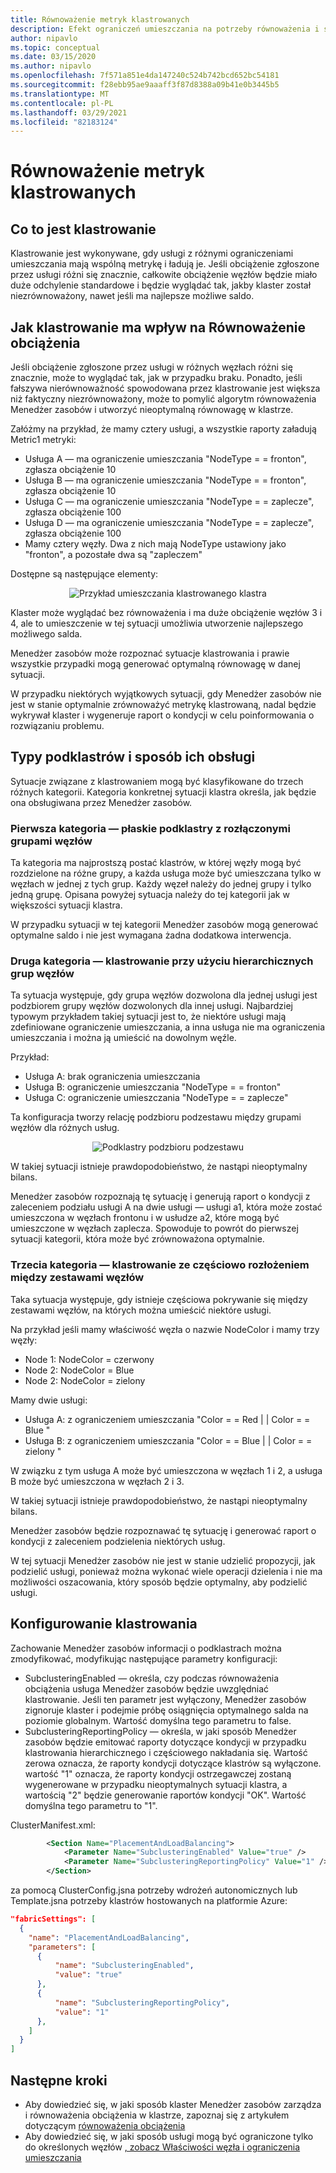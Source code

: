 ```yaml
---
title: Równoważenie metryk klastrowanych
description: Efekt ograniczeń umieszczania na potrzeby równoważenia i sposobu ich obsługi
author: nipavlo
ms.topic: conceptual
ms.date: 03/15/2020
ms.author: nipavlo
ms.openlocfilehash: 7f571a851e4da147240c524b742bcd652bc54181
ms.sourcegitcommit: f28ebb95ae9aaaff3f87d8388a09b41e0b3445b5
ms.translationtype: MT
ms.contentlocale: pl-PL
ms.lasthandoff: 03/29/2021
ms.locfileid: "82183124"
---
```

# <a name="balancing-of-subclustered-metrics"></a>Równoważenie metryk klastrowanych

## <a name="what-is-subclustering"></a>Co to jest klastrowanie

Klastrowanie jest wykonywane, gdy usługi z różnymi ograniczeniami umieszczania mają wspólną metrykę i ładują je. Jeśli obciążenie zgłoszone przez usługi różni się znacznie, całkowite obciążenie węzłów będzie miało duże odchylenie standardowe i będzie wyglądać tak, jakby klaster został niezrównoważony, nawet jeśli ma najlepsze możliwe saldo.

## <a name="how-subclustering-affects-load-balancing"></a>Jak klastrowanie ma wpływ na Równoważenie obciążenia

Jeśli obciążenie zgłoszone przez usługi w różnych węzłach różni się znacznie, może to wyglądać tak, jak w przypadku braku. Ponadto, jeśli fałszywa nierównoważność spowodowana przez klastrowanie jest większa niż faktyczny niezrównoważony, może to pomylić algorytm równoważenia Menedżer zasobów i utworzyć nieoptymalną równowagę w klastrze.

Załóżmy na przykład, że mamy cztery usługi, a wszystkie raporty załadują Metric1 metryki:

* Usługa A — ma ograniczenie umieszczania "NodeType = = fronton", zgłasza obciążenie 10
* Usługa B — ma ograniczenie umieszczania "NodeType = = fronton", zgłasza obciążenie 10
* Usługa C — ma ograniczenie umieszczania "NodeType = = zaplecze", zgłasza obciążenie 100
* Usługa D — ma ograniczenie umieszczania "NodeType = = zaplecze", zgłasza obciążenie 100
* Mamy cztery węzły. Dwa z nich mają NodeType ustawiony jako "fronton", a pozostałe dwa są "zapleczem"

Dostępne są następujące elementy:

<center>

![Przykład umieszczania klastrowanego klastra][Image1]
</center>

Klaster może wyglądać bez równoważenia i ma duże obciążenie węzłów 3 i 4, ale to umieszczenie w tej sytuacji umożliwia utworzenie najlepszego możliwego salda.

Menedżer zasobów może rozpoznać sytuacje klastrowania i prawie wszystkie przypadki mogą generować optymalną równowagę w danej sytuacji.

W przypadku niektórych wyjątkowych sytuacji, gdy Menedżer zasobów nie jest w stanie optymalnie zrównoważyć metrykę klastrowaną, nadal będzie wykrywał klaster i wygeneruje raport o kondycji w celu poinformowania o rozwiązaniu problemu.

## <a name="types-of-subclustering-and-how-they-are-handled"></a>Typy podklastrów i sposób ich obsługi

Sytuacje związane z klastrowaniem mogą być klasyfikowane do trzech różnych kategorii. Kategoria konkretnej sytuacji klastra określa, jak będzie ona obsługiwana przez Menedżer zasobów.

### <a name="first-category--flat-subclustering-with-disjoint-node-groups"></a>Pierwsza kategoria — płaskie podklastry z rozłączonymi grupami węzłów

Ta kategoria ma najprostszą postać klastrów, w której węzły mogą być rozdzielone na różne grupy, a każda usługa może być umieszczana tylko w węzłach w jednej z tych grup. Każdy węzeł należy do jednej grupy i tylko jedną grupę. Opisana powyżej sytuacja należy do tej kategorii jak w większości sytuacji klastra. 

W przypadku sytuacji w tej kategorii Menedżer zasobów mogą generować optymalne saldo i nie jest wymagana żadna dodatkowa interwencja.

### <a name="second-category--subclustering-with-hierarchical-node-groups"></a>Druga kategoria — klastrowanie przy użyciu hierarchicznych grup węzłów

Ta sytuacja występuje, gdy grupa węzłów dozwolona dla jednej usługi jest podzbiorem grupy węzłów dozwolonych dla innej usługi. Najbardziej typowym przykładem takiej sytuacji jest to, że niektóre usługi mają zdefiniowane ograniczenie umieszczania, a inna usługa nie ma ograniczenia umieszczania i można ją umieścić na dowolnym węźle.

Przykład:

* Usługa A: brak ograniczenia umieszczania
* Usługa B: ograniczenie umieszczania "NodeType = = fronton"
* Usługa C: ograniczenie umieszczania "NodeType = = zaplecze"

Ta konfiguracja tworzy relację podzbioru podzestawu między grupami węzłów dla różnych usług.

<center>

![Podklastry podzbioru podzestawu][Image2]
</center>

W takiej sytuacji istnieje prawdopodobieństwo, że nastąpi nieoptymalny bilans.

Menedżer zasobów rozpoznają tę sytuację i generują raport o kondycji z zaleceniem podziału usługi A na dwie usługi — usługi a1, która może zostać umieszczona w węzłach frontonu i w usłudze a2, które mogą być umieszczone w węzłach zaplecza. Spowoduje to powrót do pierwszej sytuacji kategorii, która może być zrównoważona optymalnie.

### <a name="third-category--subclustering-with-partial-overlap-between-node-sets"></a>Trzecia kategoria — klastrowanie ze częściowo rozłożeniem między zestawami węzłów

Taka sytuacja występuje, gdy istnieje częściowa pokrywanie się między zestawami węzłów, na których można umieścić niektóre usługi.

Na przykład jeśli mamy właściwość węzła o nazwie NodeColor i mamy trzy węzły:

* Node 1: NodeColor = czerwony
* Node 2: NodeColor = Blue
* Node 2: NodeColor = zielony

Mamy dwie usługi:

* Usługa A: z ograniczeniem umieszczania "Color = = Red | | Color = = Blue "
* Usługa B: z ograniczeniem umieszczania "Color = = Blue | | Color = = zielony "

W związku z tym usługa A może być umieszczona w węzłach 1 i 2, a usługa B może być umieszczona w węzłach 2 i 3.

W takiej sytuacji istnieje prawdopodobieństwo, że nastąpi nieoptymalny bilans.

Menedżer zasobów będzie rozpoznawać tę sytuację i generować raport o kondycji z zaleceniem podzielenia niektórych usług.

W tej sytuacji Menedżer zasobów nie jest w stanie udzielić propozycji, jak podzielić usługi, ponieważ można wykonać wiele operacji dzielenia i nie ma możliwości oszacowania, który sposób będzie optymalny, aby podzielić usługi.

## <a name="configuring-subclustering"></a>Konfigurowanie klastrowania

Zachowanie Menedżer zasobów informacji o podklastrach można zmodyfikować, modyfikując następujące parametry konfiguracji:
* SubclusteringEnabled — określa, czy podczas równoważenia obciążenia usługa Menedżer zasobów będzie uwzględniać klastrowanie. Jeśli ten parametr jest wyłączony, Menedżer zasobów zignoruje klaster i podejmie próbę osiągnięcia optymalnego salda na poziomie globalnym. Wartość domyślna tego parametru to false.
* SubclusteringReportingPolicy — określa, w jaki sposób Menedżer zasobów będzie emitować raporty dotyczące kondycji w przypadku klastrowania hierarchicznego i częściowego nakładania się. Wartość zerowa oznacza, że raporty kondycji dotyczące klastrów są wyłączone. wartość "1" oznacza, że raporty kondycji ostrzegawczej zostaną wygenerowane w przypadku nieoptymalnych sytuacji klastra, a wartością "2" będzie generowanie raportów kondycji "OK". Wartość domyślna tego parametru to "1".

ClusterManifest.xml:

``` xml
        <Section Name="PlacementAndLoadBalancing">
            <Parameter Name="SubclusteringEnabled" Value="true" />
            <Parameter Name="SubclusteringReportingPolicy" Value="1" />
        </Section>
```

za pomocą ClusterConfig.jsna potrzeby wdrożeń autonomicznych lub Template.jsna potrzeby klastrów hostowanych na platformie Azure:

```json
"fabricSettings": [
  {
    "name": "PlacementAndLoadBalancing",
    "parameters": [
      {
          "name": "SubclusteringEnabled",
          "value": "true"
      },
      {
          "name": "SubclusteringReportingPolicy",
          "value": "1"
      },
    ]
  }
]
```

## <a name="next-steps"></a>Następne kroki
* Aby dowiedzieć się, w jaki sposób klaster Menedżer zasobów zarządza i równoważenia obciążenia w klastrze, zapoznaj się z artykułem dotyczącym [równoważenia obciążenia](service-fabric-cluster-resource-manager-balancing.md)
* Aby dowiedzieć się, w jaki sposób usługi mogą być ograniczone tylko do określonych węzłów [, zobacz Właściwości węzła i ograniczenia umieszczania](service-fabric-cluster-resource-manager-cluster-description.md#node-properties-and-placement-constraints)

[Image1]:./media/cluster-resource-manager-subclustering/subclustered-placement.png
[Image2]:./media/cluster-resource-manager-subclustering/subset-superset-nodes.png
